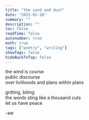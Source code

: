 ```yaml
---
title: "the sand and dust"
date: "2025-02-20"
summary: ""
description: ""
toc: false
readTime: false
autonumber: true
math: true
tags: ["poetry", "writing"]
showTags: false
hideBackToTop: false
---
```


the wind is course  
public discourse  
over livlihoods and plans within plans    
  
gritting, biting  
the words sting like a thousand cuts  
let us have peace  

-aw